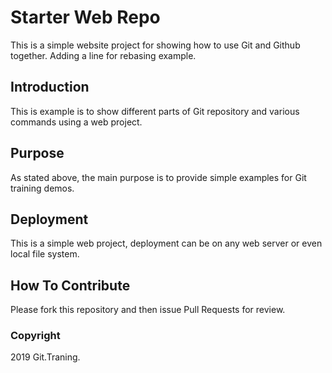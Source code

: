 # Starter Web Repo

This is a simple website project for showing how to use Git and Github together. Adding a line for rebasing example.

## Introduction

This is example is to show different parts of Git repository and various commands using a web project.

## Purpose

As stated above, the main purpose is to provide simple examples for Git training demos. 

## Deployment

This is a simple web project, deployment can be on any web server or even local file system.

## How To Contribute
Please fork this repository and then issue Pull Requests for review.

### Copyright
2019 Git.Traning.